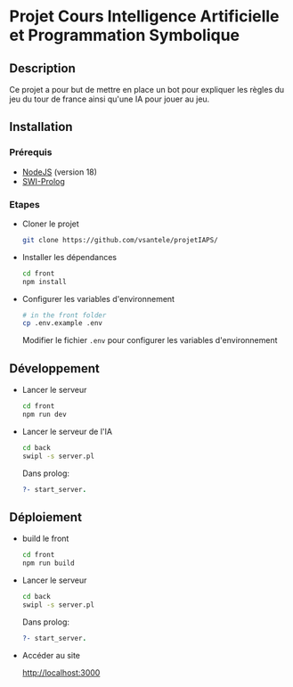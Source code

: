 # Projet Cours Intelligence Artificielle et Programmation Symbolique

## Description

Ce projet a pour but de mettre en place un bot pour expliquer les règles du jeu du tour de france ainsi qu'une IA pour jouer au jeu.

## Installation

### Prérequis

- [NodeJS](https://nodejs.org) (version 18)
- [SWI-Prolog](https://www.swi-prolog.org)

### Etapes

- Cloner le projet

  ```bash
  git clone https://github.com/vsantele/projetIAPS/
  ```

- Installer les dépendances

  ```bash
  cd front
  npm install
  ```

- Configurer les variables d'environnement

  ```bash
  # in the front folder
  cp .env.example .env
  ```

  Modifier le fichier `.env` pour configurer les variables d'environnement

## Développement

- Lancer le serveur

  ```bash
  cd front
  npm run dev
  ```

- Lancer le serveur de l'IA

  ```bash
  cd back
  swipl -s server.pl
  ```

  Dans prolog:

  ```prolog
  ?- start_server.
  ```

## Déploiement

- build le front

  ```bash
  cd front
  npm run build
  ```

- Lancer le serveur

  ```bash
  cd back
  swipl -s server.pl
  ```

  Dans prolog:

  ```prolog
  ?- start_server.
  ```

- Accéder au site

  <http://localhost:3000>
